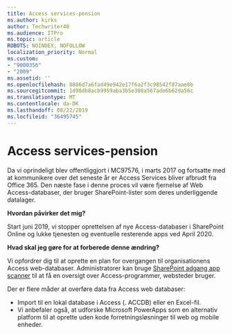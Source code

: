 ```yaml
---
title: Access services-pension
ms.author: kirks
author: Techwriter40
ms.audience: ITPro
ms.topic: article
ROBOTS: NOINDEX, NOFOLLOW
localization_priority: Normal
ms.custom:
- "9000356"
- "2009"
ms.assetid: ''
ms.openlocfilehash: 8886d7a6fad49e942e17f6a2f3c98542f87aae0b
ms.sourcegitcommit: 1d98db8acb9959aba3b5e308a567ade6b62da56c
ms.translationtype: MT
ms.contentlocale: da-DK
ms.lasthandoff: 08/22/2019
ms.locfileid: "36495745"
---
```

# <a name="access-services-retirement"></a>Access services-pension

Da vi oprindeligt blev offentliggjort i MC97576, i marts 2017 og fortsatte med at kommunikere over det seneste år er Access Services bliver afbrudt fra Office 365. Den næste fase i denne proces vil være fjernelse af Web Access-databaser, der bruger SharePoint-lister som deres underliggende datalager.

**Hvordan påvirker det mig?**

Start juni 2019, vi stopper oprettelsen af nye Access-databaser i SharePoint Online og lukke tjenesten og eventuelle resterende apps ved April 2020.

**Hvad skal jeg gøre for at forberede denne ændring?**

Vi opfordrer dig til at oprette en plan for overgangen til organisationens Access web-databaser. Administratorer kan bruge [SharePoint adgang app scanner](https://github.com/SharePoint/PnP-Tools/tree/master/Solutions/SharePoint.AccessApp.Scanner) til at få en oversigt over Access-programmer, websteder bruger.

Der er flere måder at overføre data fra Access web databaser:

- Import til en lokal database i Access (. ACCDB) eller en Excel-fil.
- Vi anbefaler også, at udforske Microsoft PowerApps som en alternativ platform til at oprette uden kode forretningsløsninger til web og mobile enheder.